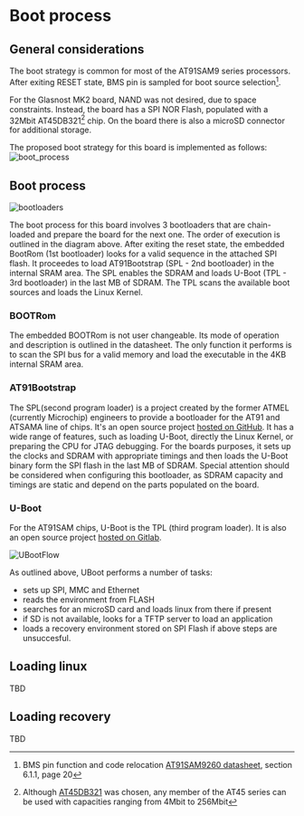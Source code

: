 # Boot process

## General considerations

The boot strategy is common for most of the AT91SAM9 series processors. After exiting RESET state, BMS pin is sampled for boot source selection[^1].

For the Glasnost MK2 board, NAND was not desired, due to space constraints. Instead, the board has a SPI NOR Flash, populated with a 32Mbit AT45DB321[^2] chip. On the board there is also a microSD connector for additional storage.

The proposed boot strategy for this board is implemented as follows:
![boot_process](/assets/boot_proc.png)

## Boot process

![bootloaders](/assets/bootloaders.png)

The boot process for this board involves 3 bootloaders that are chain-loaded and prepare the board for the next one. The order of execution is outlined in the diagram above. After exiting the reset state, the embedded BootRom (1st bootloader) looks for a valid sequence in the attached SPI flash. It proceedes to load AT91Bootstrap (SPL - 2nd bootloader) in the internal SRAM area. The SPL enables the SDRAM and loads U-Boot (TPL - 3rd bootloader) in the last MB of SDRAM. The TPL scans the available boot sources and loads the Linux Kernel.

### BOOTRom
The embedded BOOTRom is not user changeable. Its mode of operation and description is outlined in the datasheet. The only function it performs is to scan the SPI bus for a valid memory and load the executable in the 4KB internal SRAM area.

### AT91Bootstrap

The SPL(second program loader) is a project created by the former ATMEL (currently Microchip) engineers to provide a bootloader for the AT91 and ATSAMA line of chips. It's an open source project [hosted on GitHub](https://github.com/linux4sam/at91bootstrap). It has a wide range of features, such as loading U-Boot, directly the Linux Kernel, or preparing the CPU for JTAG debugging.
For the boards purposes, it sets up the clocks and SDRAM with appropriate timings and then loads the U-Boot binary form the SPI flash in the last MB of SDRAM. 
Special attention should be considered when configuring this bootloader, as SDRAM capacity and timings are static and depend on the parts populated on the board.

### U-Boot

For the AT91SAM chips, U-Boot is the TPL (third program loader). It is also an open source project [hosted on Gitlab](https://source.denx.de/u-boot/u-boot).

![UBootFlow](/assets/uboot-flow.png)

As outlined above, UBoot performs a number of tasks:
 - sets up SPI, MMC and Ethernet
 - reads the environment from FLASH
 - searches for an microSD card and loads linux from there if present
 - if SD is not available, looks for a TFTP  server to load an application
 - loads a recovery environment stored on SPI Flash if above steps are unsuccesful.

## Loading linux
TBD

## Loading recovery
TBD

[^1]: BMS pin function and code relocation [AT91SAM9260 datasheet](https://ww1.microchip.com/downloads/en/DeviceDoc/Atmel-6221-32-bit-ARM926EJ-S-Embedded-Microprocessor-SAM9260_Datasheet.pdf), section 6.1.1, page 20 
[^2]: Although [AT45DB321](https://www.dialog-semiconductor.com/sites/default/files/2021-04/DS-AT45DB321E-8784L-032019.pdf) was chosen, any member of the AT45 series can be used with capacities ranging from 4Mbit to 256Mbit
